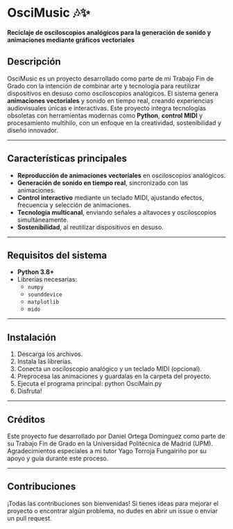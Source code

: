 # OsciMusic 🎶✨  
**Reciclaje de osciloscopios analógicos para la generación de sonido y animaciones mediante gráficos vectoriales**

## Descripción  
OsciMusic es un proyecto desarrollado como parte de mi Trabajo Fin de Grado con la intención de combinar arte y tecnología para reutilizar dispositivos en desuso como osciloscopios analógicos. El sistema genera **animaciones vectoriales** y sonido en tiempo real, creando experiencias audiovisuales únicas e interactivas.
Este proyecto integra tecnologías obsoletas con herramientas modernas como **Python**, **control MIDI** y procesamiento multihilo, con un enfoque en la creatividad, sostenibilidad y diseño innovador.

---

## Características principales  
- **Reproducción de animaciones vectoriales** en osciloscopios analógicos.  
- **Generación de sonido en tiempo real**, sincronizado con las animaciones.  
- **Control interactivo** mediante un teclado MIDI, ajustando efectos, frecuencia y selección de animaciones.  
- **Tecnología multicanal**, enviando señales a altavoces y osciloscopios simultáneamente.  
- **Sostenibilidad**, al reutilizar dispositivos en desuso.  

---

## Requisitos del sistema  
- **Python 3.8+**  
- Librerías necesarias:  
  - `numpy`  
  - `sounddevice`  
  - `matplotlib`  
  - `mido`  

---

## Instalación  
1. Descarga los archivos.
2. Instala las librerías.
3. Conecta un osciloscopio analógico y un teclado MIDI (opcional).
4. Preprocesa las animaciones y guardalas en la carpeta del proyecto.
5. Ejecuta el programa principal:
   python OsciMain.py
6. Disfruta!

---

## Créditos
Este proyecto fue desarrollado por Daniel Ortega Domínguez como parte de su Trabajo Fin de Grado en la Universidad Politécnica de Madrid (UPM).
Agradecimientos especiales a mi tutor Yago Torroja Fungairiño por su apoyo y guía durante este proceso.

---

## Contribuciones
¡Todas las contribuciones son bienvenidas! Si tienes ideas para mejorar el proyecto o encontrar algún problema, no dudes en abrir un issue o enviar un pull request.

